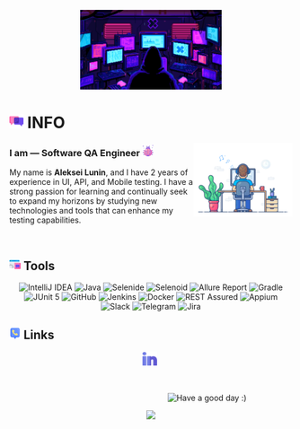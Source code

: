 <p align="center">
    <img title="Hi!" src="attachments/gif/hacker.gif" style="max-width: 50%; display: inline-block;">
</p>

# <img width="5%" title="About me" src="attachments/images/chat.png"> <b>INFO</b>

<img align="right" width="35%" src="attachments/gif/Gif_animation.gif">

### <b>I am — Software QA Engineer</b> <img width="4%" src="attachments/images/bug.png">
<p align="left">
My name is <b>Aleksei Lunin</b>, and I have 2 years of experience in UI, API, and Mobile testing. I have a strong passion for learning and continually seek to expand my horizons by studying new technologies and tools that can enhance my testing capabilities.
</p>

<br/>

## <img width="4%" title="Technology stack" src="attachments/images/tools.png"> <b>Tools</b>

<p align="center">
    <img title="IntelliJ IDEA" src="https://img.shields.io/badge/-IntelliJ%20IDEA-ffc933?style=for-the-badge">
    <img title="Java" src="https://img.shields.io/badge/-Java-7e06ff?logo=java&style=for-the-badge">
    <img title="Selenide" src="https://img.shields.io/badge/-Selenide-ffc933?style=for-the-badge">
    <img title="Selenoid" src="https://img.shields.io/badge/-Selenoid-7e06ff?style=for-the-badge">
    <img title="Allure Report" src="https://img.shields.io/badge/-Allure%20Report-ffc933?style=for-the-badge">
    <img title="Gradle" src="https://img.shields.io/badge/-Gradle-7e06ff?logo=gradle&style=for-the-badge">
    <img title="JUnit 5" src="https://img.shields.io/badge/-JUnit%205-ffc933?logo=junit5&style=for-the-badge">
    <img title="GitHub" src="https://img.shields.io/badge/-GitHub-7e06ff?logo=github&style=for-the-badge">
    <img title="Jenkins" src="https://img.shields.io/badge/-Jenkins-ffc933?logo=jenkins&style=for-the-badge">
    <img title="Docker" src="https://img.shields.io/badge/-Docker-7e06ff?logo=docker&style=for-the-badge"> 
    <img title="REST Assured" src="https://img.shields.io/badge/-REST%20Assured-7e06ff?style=for-the-badge">
    <img title="Appium" src="https://img.shields.io/badge/-Appium-ffc933?style=for-the-badge">
    <img title="Slack" src="https://img.shields.io/badge/-Slack-ffc933?logo=slack&style=for-the-badge">
    <img title="Telegram" src="https://img.shields.io/badge/-Telegram-7e06ff?logo=telegram&style=for-the-badge">
    <img title="Jira" src="https://img.shields.io/badge/-Jira-ffc933?logo=jira&style=for-the-badge">
</p>

## <img width="4%" title="Contacts" src="attachments/images/contacts.png"> <b>Links</b>

<p align = "center">
    <a href="https://www.linkedin.com/in/aleksei-lunin-5a5bb325b/"><img width=5% title="LinkedIn" src="attachments/logo/linkedin.png"></a>&nbsp;
</p>

<br/>

<p align="center" style="margin-left: 200px;">
    <img title="Have a good day :)" src="https://readme-typing-svg.herokuapp.com?font=Lilita+One&pause=1000&color=F721A4&width=435&lines=QA+One+LOVE+%7C+Have+a+good+day">
</p>

<p align="center">
    <img src="https://raw.githubusercontent.com/Trilokia/Trilokia/379277808c61ef204768a61bbc5d25bc7798ccf1/bottom_header.svg">
</p>
